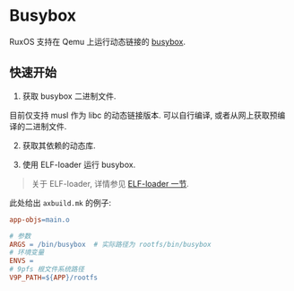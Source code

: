 
# Busybox

RuxOS 支持在 Qemu 上运行动态链接的 [busybox](https://www.busybox.net/).

## 快速开始

1. 获取 busybox 二进制文件.

目前仅支持 musl 作为 libc 的动态链接版本. 可以自行编译, 或者从网上获取预编译的二进制文件.

2. 获取其依赖的动态库. 

3. 使用 ELF-loader 运行 busybox. 

> 关于 ELF-loader, 详情参见 [ELF-loader 一节](../ELF-loader.md).

此处给出 `axbuild.mk` 的例子:

```makefile
app-objs=main.o

# 参数
ARGS = /bin/busybox  # 实际路径为 rootfs/bin/busybox
# 环境变量
ENVS = 
# 9pfs 根文件系统路径
V9P_PATH=${APP}/rootfs
```

